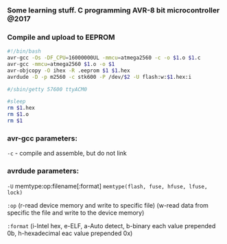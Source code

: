 ### Some learning stuff. C programming AVR-8 bit microcontroller @2017

### Compile and upload to EEPROM
```bash
#!/bin/bash
avr-gcc -Os -DF_CPU=16000000UL -mmcu=atmega2560 -c -o $1.o $1.c
avr-gcc -mmcu=atmega2560 $1.o -o $1
avr-objcopy -O ihex -R .eeprom $1 $1.hex
avrdude -D -p m2560 -c stk600 -P /dev/$2 -U flash:w:$1.hex:i

#/sbin/getty 57600 ttyACM0

#sleep
rm $1.hex
rm $1.o
rm $1
```

### avr-gcc parameters:
```-c``` - compile and assemble, but do not link

### avrdude parameters:
```-U``` memtype:op:filename[:format]
```memtype(flash, fuse, hfuse, lfuse, lock)```

```:op```
(r-read device memory and write to specific file)
(w-read data from specific the file and write to the device memory)

```:format```
(i-Intel hex, e-ELF, a-Auto detect, b-binary each value prepended 0b, h-hexadecimal eac value prepended 0x)